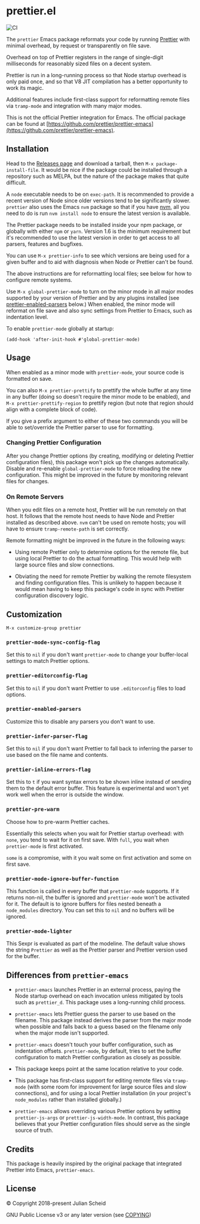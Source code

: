 # prettier.el

![CI](https://github.com/jscheid/prettier.el/workflows/CI/badge.svg)

The `prettier` Emacs package reformats your code by running
[Prettier](https://github.com/prettier/prettier) with minimal overhead,
by request or transparently on file save.

Overhead on top of Prettier registers in the range of single-digit
milliseconds for reasonably sized files on a decent system.

Prettier is run in a long-running process so that Node startup overhead
is only paid once, and so that V8 JIT compilation has a better
opportunity to work its magic.

Additional features include first-class support for reformatting remote
files via `tramp-mode` and integration with many major modes.

This is not the official Prettier integration for Emacs. The official
package can be found at
[https://github.com/prettier/prettier-emacs](https://github.com/prettier/prettier-emacs).

## Installation

Head to the [Releases
page](https://github.com/jscheid/prettier.el/releases/) and download a
tarball, then `M-x package-install-file`.  It would be nice if the
package could be installed through a repository such as MELPA, but the
nature of the package makes that quite difficult.

A `node` executable needs to be on `exec-path`. It is recommended to
provide a recent version of Node since older versions tend to be
significantly slower. `prettier` also uses the Emacs `nvm` package so
that if you have [nvm](https://github.com/creationix/nvm), all you need
to do is run `nvm install node` to ensure the latest version is
available.

The Prettier package needs to be installed inside your npm package, or
globally with either `npm` or `yarn`. Version 1.6 is the minimum
requirement but it's recommended to use the latest version in order to
get access to all parsers, features and bugfixes.

You can use `M-x prettier-info` to see which versions are being used for
a given buffer and to aid with diagnosis when Node or Prettier can't be
found.

The above instructions are for reformatting local files; see below for
how to configure remote systems.

Use `M-x global-prettier-mode` to turn on the minor mode in all major
modes supported by your version of Prettier and by any plugins installed
(see [prettier-enabled-parsers](#prettier-enabled-parsers) below.) When
enabled, the minor mode will reformat on file save and also sync
settings from Prettier to Emacs, such as indentation level.

To enable `prettier-mode` globally at startup:

```elisp
(add-hook 'after-init-hook #'global-prettier-mode)
```

## Usage

When enabled as a minor mode with `prettier-mode`, your source code is
formatted on save.

You can also `M-x prettier-prettify` to prettify the whole buffer at any
time in any buffer (doing so doesn't require the minor mode to be
enabled), and `M-x prettier-prettify-region` to prettify region (but
note that region should align with a complete block of code).

If you give a prefix argument to either of these two commands you will
be able to set/override the Prettier parser to use for formatting.

### Changing Prettier Configuration

After you change Prettier options (by creating, modifying or deleting
Prettier configuration files), this package won't pick up the changes
automatically. Disable and re-enable `global-prettier-mode` to force
reloading the new configuration. This might be improved in the future by
monitoring relevant files for changes.

### On Remote Servers

When you edit files on a remote host, Prettier will be run remotely on
that host. It follows that the remote host needs to have Node and
Prettier installed as described above. `nvm` can't be used on remote
hosts; you will have to ensure `tramp-remote-path` is set correctly.

Remote formatting might be improved in the future in the following ways:

- Using remote Prettier only to determine options for the remote file,
  but using local Prettier to do the actual formatting. This would help
  with large source files and slow connections.

- Obviating the need for remote Prettier by walking the remote
  filesystem and finding configuration files. This is unlikely to happen
  because it would mean having to keep this package's code in sync with
  Prettier configuration discovery logic.

## Customization

```
M-x customize-group prettier
```

### `prettier-mode-sync-config-flag`

Set this to `nil` if you don't want `prettier-mode` to change your
buffer-local settings to match Prettier options.

### `prettier-editorconfig-flag`

Set this to `nil` if you don't want Prettier to use `.editorconfig`
files to load options.

### `prettier-enabled-parsers`

Customize this to disable any parsers you don't want to use.

### `prettier-infer-parser-flag`

Set this to `nil` if you don't want Prettier to fall back to inferring
the parser to use based on the file name and contents.

### `prettier-inline-errors-flag`

Set this to `t` if you want syntax errors to be shown inline instead of
sending them to the default error buffer. This feature is experimental
and won't yet work well when the error is outside the window.

### `prettier-pre-warm`

Choose how to pre-warm Prettier caches.

Essentially this selects when you wait for Prettier startup overhead:
with `none`, you tend to wait for it on first save. With `full`, you
wait when `prettier-mode` is first activated.

`some` is a compromise, with it you wait some on first activation and
some on first save.

### `prettier-mode-ignore-buffer-function`

This function is called in every buffer that `prettier-mode`
supports. If it returns non-nil, the buffer is ignored and
`prettier-mode` won't be activated for it. The default is to ignore
buffers for files nested beneath a `node_modules` directory. You can set
this to `nil` and no buffers will be ignored.

### `prettier-mode-lighter`

This Sexpr is evaluated as part of the modeline. The default value
shows the string `Prettier` as well as the Prettier parser and
Prettier version used for the buffer.

## Differences from `prettier-emacs`

- `prettier-emacs` launches Prettier in an external process, paying
  the Node startup overhead on each invocation unless mitigated by tools
  such as `prettier_d`. This package uses a long-running child process.

- `prettier-emacs` lets Prettier guess the parser to use based on the
  filename. This package instead derives the parser from the major mode
  when possible and falls back to a guess based on the filename only
  when the major mode isn't supported.

- `prettier-emacs` doesn't touch your buffer configuration, such as
  indentation offsets. `prettier-mode`, by default, tries to set the
  buffer configuration to match Prettier configuration as closely as
  possible.

- This package keeps point at the same location relative to your code.

- This package has first-class support for editing remote files via
  `tramp-mode` (with some room for improvement for large source files
  and slow connections), and for using a local Prettier installation (in
  your project's `node_modules` rather than installed globally.)

- `prettier-emacs` allows overriding various Prettier options by setting
  `prettier-js-args` or `prettier-js-width-mode`. In contrast, this
  package believes that your Prettier configuration files should serve
  as the single source of truth.

## Credits

This package is heavily inspired by the original package that integrated
Prettier into Emacs, `prettier-emacs`.

## License

© Copyright 2018-present Julian Scheid

GNU Public License v3 or any later version (see [COPYING](COPYING))
